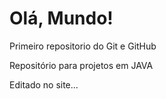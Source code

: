 # Olá, Mundo!
 Primeiro repositorio do Git e GitHub

 Repositório para projetos em JAVA
 
Editado no site...
